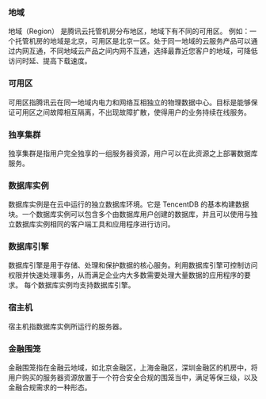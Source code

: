 ### 地域
地域（Region） 是腾讯云托管机房分布地区，地域下有不同的可用区。
例如：一个托管机房的地域是北京，可用区是北京一区。处于同一地域的云服务产品可以通过内网互通，不同地域云产品之间内网不互通，选择最靠近您客户的地域，可降低访问时延、提高下载速度。

### 可用区
可用区指腾讯云在同一地域内电力和网络互相独立的物理数据中心。目标是能够保证可用区之间故障相互隔离，不出现故障扩散，使得用户的业务持续在线服务。

### 独享集群
独享集群是指用户完全独享的一组服务器资源，用户可以在此资源之上部署数据库服务。

### 数据库实例
数据库实例是在云中运行的独立数据库环境。它是 TencentDB 的基本构建数据块。一个数据库实例可以包含多个由数据库用户创建的数据库，并且可以使用与独立数据库实例相同的客户端工具和应用程序进行访问。

### 数据库引擎
数据库引擎是用于存储、处理和保护数据的核心服务。利用数据库引擎可控制访问权限并快速处理事务，从而满足企业内大多数需要处理大量数据的应用程序的要求。 每个数据库实例均支持数据库引擎。

### 宿主机
宿主机指数据库实例所运行的服务器。

### 金融围笼 
金融围笼指在金融云地域，如北京金融区，上海金融区，深圳金融区的机房中，将用户购买的服务器资源放置于一个符合安全合规的围笼当中，满足等保三级，以及金融合规需求的一种形态。
